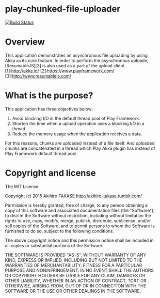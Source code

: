 # play-chunked-file-uploader
[![Build Status](https://travis-ci.org/AkihiroTAKASE/play-chunked-file-uploader.svg?branch=master)](https://travis-ci.org/AkihiroTAKASE/play-chunked-file-uploader)

# Overview
This application demonstrates an asynchronous file uploading by using Akka as its core feature.
In order to perform the asynchronous uploade, [ResumableJS][3] is also used as a part of the upload client.
[1]:http://akka.io/
[2]:https://www.playframework.com/
[3]:http://www.resumablejs.com/

# What is the purpose?

This application has three objectives below:

 1. Avoid blocking I/O in the default thread pool of Play Framework.
 2. Shorten the time when a upload operation uses a blocking I/O in a thread.
 3. Reduce the memory usage when the application receives a data.

For this reasons, chunks are uploaded instead of a file itself. And uploaded chunks are concatenated in a thread which Play Akka plugin has instead of Play Framework default thread pool.

# Copyright and license
The MIT License

Copyright (c) 2015 Akihiro TAKASE http://akihiro-takase.tumblr.com/

Permission is hereby granted, free of charge, to any person obtaining a copy
of this software and associated documentation files (the "Software"), to deal
in the Software without restriction, including without limitation the rights
to use, copy, modify, merge, publish, distribute, sublicense, and/or sell
copies of the Software, and to permit persons to whom the Software is
furnished to do so, subject to the following conditions:

The above copyright notice and this permission notice shall be included in
all copies or substantial portions of the Software.

THE SOFTWARE IS PROVIDED "AS IS", WITHOUT WARRANTY OF ANY KIND, EXPRESS OR
IMPLIED, INCLUDING BUT NOT LIMITED TO THE WARRANTIES OF MERCHANTABILITY,
FITNESS FOR A PARTICULAR PURPOSE AND NONINFRINGEMENT. IN NO EVENT SHALL THE
AUTHORS OR COPYRIGHT HOLDERS BE LIABLE FOR ANY CLAIM, DAMAGES OR OTHER
LIABILITY, WHETHER IN AN ACTION OF CONTRACT, TORT OR OTHERWISE, ARISING FROM,
OUT OF OR IN CONNECTION WITH THE SOFTWARE OR THE USE OR OTHER DEALINGS IN
THE SOFTWARE.
